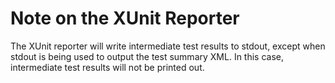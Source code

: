 Note on the XUnit Reporter
==========================

The XUnit reporter will write intermediate test results to stdout, except when
stdout is being used to output the test summary XML. In this case, intermediate
test results will not be printed out.
